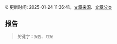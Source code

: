 :alarm_clock: 更新时间: 2025-01-24 11:36:41。[文章来源](/README.md)、[文章分类](/TAGS.md)

## 报告


> 关键字：`报告`、`月报`



